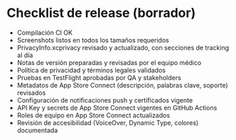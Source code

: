 # Checklist de release (borrador)
- Compilación CI OK
- Screenshots listos en todos los tamaños requeridos
- PrivacyInfo.xcprivacy revisado y actualizado, con secciones de tracking al día
- Notas de versión preparadas y revisadas por el equipo médico
- Política de privacidad y términos legales validados
- Pruebas en TestFlight aprobadas por QA y stakeholders
- Metadatos de App Store Connect (descripción, palabras clave, soporte) revisados
- Configuración de notificaciones push y certificados vigente
- API Key y secrets de App Store Connect vigentes en GitHub Actions
- Roles de equipo en App Store Connect actualizados
- Revisión de accesibilidad (VoiceOver, Dynamic Type, colores) documentada
